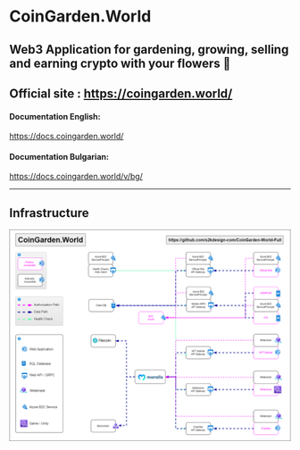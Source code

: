 # CoinGarden.World
## Web3 Application for gardening, growing, selling and earning crypto with your flowers 💐 


## Official site : https://coingarden.world/

#### Documentation English:
https://docs.coingarden.world/

#### Documentation Bulgarian: 
https://docs.coingarden.world/v/bg/

---

## Infrastructure
![infrastructure](https://github.com/s2kdesign-com/CoinGarden-World-Full/blob/main/docs/assets/InfrastructureDiagram.drawio.png?raw=true)
